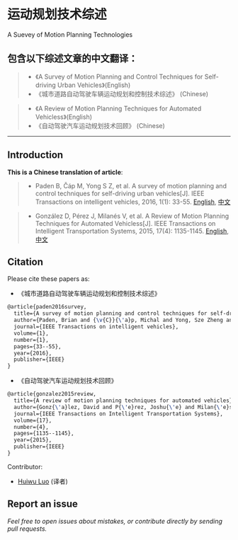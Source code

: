 运动规划技术综述
==================
A Suevey of Motion Planning Technologies


包含以下综述文章的中文翻译：
---
> - 《A Survey of Motion Planning and Control Techniques for Self-driving Urban Vehicles》(English)
> - 《城市道路自动驾驶车辆运动规划和控制技术综述》 (Chinese)


> - 《A Review of Motion Planning Techniques for Automated Vehicless》(English)
> -  《自动驾驶汽车运动规划技术回顾》 (Chinese)

---

## Introduction

**This is a Chinese translation of article**:

> -  Paden B, Čáp M, Yong S Z, et al. A survey of motion planning and control techniques for self-driving urban vehicles[J]. IEEE Transactions on intelligent vehicles, 2016, 1(1): 33-55. [English](https://arxiv.org/pdf/1604.07446.pdf), [中文](MotionSurvey.pdf)


> - González D, Pérez J, Milanés V, et al. A Review of Motion Planning Techniques for Automated Vehicless[J]. IEEE Transactions on Intelligent Transportation Systems, 2015, 17(4): 1135-1145. [English](https://www.researchgate.net/profile/Fawzi_Nashashibi/publication/284766879_A_Review_of_Motion_Planning_Techniques_for_Automated_Vehicles/links/565c22ac08aefe619b251d23/A-Review-of-Motion-Planning-Techniques-for-Automated-Vehicles.pdf), [中文](MotionTechs.pdf) 

## Citation
Please cite these papers as:

- 《城市道路自动驾驶车辆运动规划和控制技术综述》

```tex
@article{paden2016survey,
  title={A survey of motion planning and control techniques for self-driving urban vehicles},
  author={Paden, Brian and {\v{C}}{\'a}p, Michal and Yong, Sze Zheng and Yershov, Dmitry and Frazzoli, Emilio},
  journal={IEEE Transactions on intelligent vehicles},
  volume={1},
  number={1},
  pages={33--55},
  year={2016},
  publisher={IEEE}
}
```

- 《自动驾驶汽车运动规划技术回顾》

```tex
@article{gonzalez2015review,
  title={A review of motion planning techniques for automated vehicles},
  author={Gonz{\'a}lez, David and P{\'e}rez, Joshu{\'e} and Milan{\'e}s, Vicente and Nashashibi, Fawzi},
  journal={IEEE Transactions on Intelligent Transportation Systems},
  volume={17},
  number={4},
  pages={1135--1145},
  year={2015},
  publisher={IEEE}
}
```

Contributor:

- [Huiwu Luo](https://github.com/teddyluo) (译者)

## Report an issue

_Feel free to open issues about mistakes, or contribute directly by sending pull requests._


